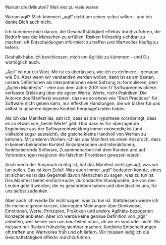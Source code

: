Warum drei Minuten? Weil vier zu viele wären.

Warum agil? Mich kümmert „agil“ nicht um seiner selbst willen &ndash; und ich denke Dich auch nicht.

Ich kümmere mich darum, die Geschäftstätigkeit effektiv durchzuführen, die Bedürfnisse der Menschen zu erfüllen, Risiken frühzeitig sichtbar zu machen, oft Entscheidungen informiert zu treffen und Wertvolles häufig zu liefern.

Deshalb habe ich beschlossen, mich um Agilität zu kümmern &ndash; und Du womöglich auch.

„Agil“ ist nur ein Wort. Mir ist es überlassen, wie ich es definiere &ndash; genauso wie Dir. Aber wenn wir verstanden werden wollen, dann ist es am besten, unsere Definitionen als Interpretationen einer Satzung zu formulieren, dem „Agilen Manifests“ – eine aus dem Jahre 2001 von 17 Softwareentwicklern verfasste Erklärung über die agilen Werte. Werte, nicht Praktiken! Die Autoren des Manifests wussten, dass es so etwas wie "Best Practices" für Software nicht geben kann, nur effektive Handlungen, die wir bisher für uns selbst in unserem eigenen Kontext herausgefunden haben.

Als ich das Manifest las, sah ich, dass es die Hypothese voranbringt, dass es so etwas wie „beste Werte“ gibt. Und dass es für überragende Ergebnisse aus der Softwareentwicklung immer notwendig ist (und vielleicht sogar ausreicht), die gleiche kleine Handvoll von Werten zu betonen. Mit anderen Worten: Ich las das Manifest als einen Anspruch, dass in keinem bekannten Kontext Einzelpersonen und Interaktionen, funktionierende Software, Zusammenarbeit mit dem Kunden und auf Veränderungen reagieren die falschen Prioritäten gewesen wären.

Auch wenn der Anspruch richtig ist, hat das Manifest nicht gesagt, was wir tun sollen. Das ist kein Zufall. Was auch immer „agil“ bedeuten könnte, eines ist sicher: es ist das Gegenteil davon Menschen zu sagen, was zu tun ist. Das Manifest bietet einfach kurze, durchdachte Standpunkte, die von den Leuten geteilt werden, die es geschrieben haben und überlässt es uns, für uns selbst zudenken.

Aber auch ich werde Dir nicht sagen, was zu tun ist. Stattdessen werde ich Dir meine eigenen kurzen, überlegten Meinungen über Denkweise, Emotionen, Werte, Prinzipien, Praktiken und andere Agilitäts-bezogenen Konzepte anbieten. Aber ich werde keine genaue Definition von „agil“ anbieten, weil keiner von uns beurteilen muss, ob wir es sind oder nicht. Wir müssen nur Risiken frühzeitig sichtbar machen, fundierte Entscheidungen oft treffen und Wertvolles früh und oft liefern. Wir müssen lediglich die Geschäftstätigkeit effektiv durchzuführen.
